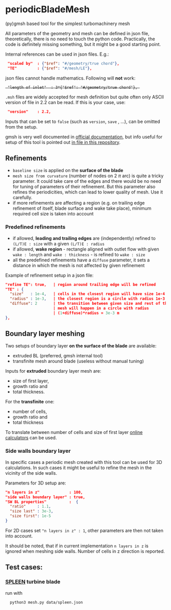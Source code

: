 # periodicBladeMesh
(py)gmsh based tool for the simplest turbomachinery mesh

All parameters of the geometry and mesh can be defined in json file, theoretically, there
is no need to touch the python code. Practically, the code is definitely missing something, 
but it might be a good starting point.

Internal references can be used in json files. E.g.:
```json
 "scaled by"  : {"$ref": "#/geometry/true chord"},
 "TE"         : {"$ref": "#/mesh/LE"},
```

json files cannot handle mathematics. Following will **not** work:

<strike>

```
 "length of inlet"  : 3*{"$ref": "#/geometry/true chord"}, 
```

</strike>

`.msh` files are widely accepted for mesh definition but quite often only ASCII version of 
file in 2.2 can be read. If this is your case, use: 

```json
 "version"    : 2.2,
```

Inputs that can be set to `false` (such as `version`, `save` , ...), can be omitted from 
the setup.

gmsh is very well documented in 
[official documentation](https://gmsh.info/doc/texinfo/gmsh.html), but info useful for setup
of this tool is pointed out [in file in this repository](notesOnGMSH).

## Refinements 

- `baseline size` is applied on the **surface of the blade**
- `mesh size from curvature` (number of nodes on 2 $\pi$ arc) is quite a tricky parameter. 
It could take care of the edges and there would be no need for tuning of parameters of 
their refinement. But this parameter also refines the periodicities, which can lead to 
lower quality of mesh. Use it carefully.
- if more refinements are affecting a region (e.g. on trailing edge refinement of itself, 
blade surface and wake take place), minimum required cell size is taken into account

### Predefined refinements

- if allowed, **leading and trailing edges** are (independently) refined to `(L/T)E : size` 
with a given `(L/T)E : radius`
- if allowed, **wake region** - rectangle aligned with outlet flow with given 
`wake : length` and `wake : thickness` - is refined to `wake : size`
- all the predefined refinements have a `diffuse` parameter, it sets a distance in which 
the mesh is not affected by given refinement

Example of refinement setup in a json file:

```json
"refine TE": true,   | region around trailing edge will be refined 
"TE" : {
  "size"   : 1e-4,   | cells in the closest region will have size 1e-4 m
  "radius" : 1e-3,   | the closest region is a circle with radius 1e-3 m
  "diffuse": 2       | the transition between given size and rest of the 
                     | mesh will happen in a circle with radius 
                     | (1+diffuse)*radius = 3e-3 m
},
```

## Boundary layer meshing

Two setups of boundary layer **on the surface of the blade** are available:
  - extruded BL (preferred, gmsh internal tool)
  - transfinite mesh around blade (useless without manual tuning)

Inputs for **extruded** boundary layer mesh are:
- size of first layer, 
- growth ratio and 
- total thickness.

For the **transfinite** one:
- number of cells, 
- growth ratio and 
- total thickness

To translate between number of cells and size of first layer 
[online calculators](https://caefn.com/calculator/boundary-layer-mesh) can be used.

### Side walls boundary layer

In specific cases a periodic mesh created with this tool can be used for 3D calculations. 
In such cases it might be useful to refine the mesh in the vicinity of the side walls.

Parameters for 3D setup are:

```json
"n layers in z"             : 100,
"side walls boundary layer" : true,
"SW BL properties"          :  {
  "ratio"     : 1.1,
  "size last" : 3e-3,
  "size first": 1e-5
}
```

For 2D cases set `"n layers in z" : 1`, other parameters are then not taken into account.

It should be noted, that if in current implementation `n layers in z` is ignored when 
meshing side walls. Number of cells in z direction is reported. 

## Test cases:

### [SPLEEN](https://doi.org/10.5281/zenodo.7264761) turbine blade

run with 
```bash
  python3 mesh.py data/spleen.json
```
